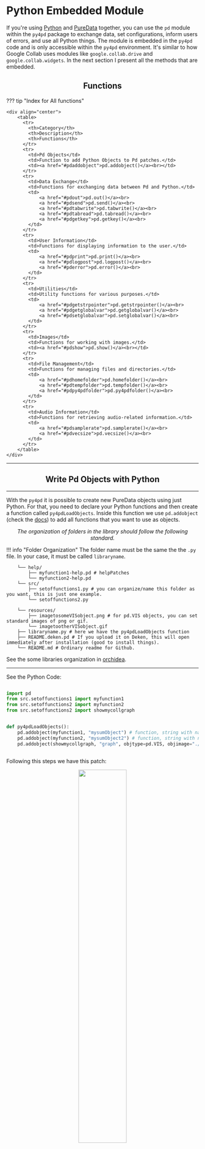 # Python Embedded Module

If you're using [Python](https://www.python.org/) and [PureData](puredata.info/) together, you can use the `pd` module within the `py4pd` package to exchange data, set configurations, inform users of errors, and use all Python things. The module is embedded in the `py4pd` code and is only accessible within the `py4pd` environment. It's similar to how Google Collab uses modules like `google.collab.drive` and `google.collab.widgets`. In the next section I present all the methods that are embedded.


## <h2 style="text-align:center">**Functions**</h2>

??? tip "Index for All functions"

    <div align="center">
        <table>
          <tr>
            <th>Category</th>
            <th>Description</th>
            <th>Functions</th>
          </tr>
          <tr>
            <td>Pd Objects</td>
            <td>Function to add Python Objects to Pd patches.</td>
            <td><a href="#pdaddobject">pd.addobject()</a><br></td>
          </tr>
          <tr>
            <td>Data Exchange</td>
            <td>Functions for exchanging data between Pd and Python.</td>
            <td>
                <a href="#pdout">pd.out()</a><br>
                <a href="#pdsend">pd.send()</a><br>
                <a href="#pdtabwrite">pd.tabwrite()</a><br>
                <a href="#pdtabread">pd.tabread()</a><br>
                <a href="#pdgetkey">pd.getkey()</a><br>
            </td>
          </tr>
          <tr>
            <td>User Information</td>
            <td>Functions for displaying information to the user.</td>
            <td>
                <a href="#pdprint">pd.print()</a><br>
                <a href="#pdlogpost">pd.logpost()</a><br>
                <a href="#pderror">pd.error()</a><br>
            </td>
          </tr>
          <tr>
            <td>Utilities</td>
            <td>Utility functions for various purposes.</td>
            <td>
                <a href="#pdgetstrpointer">pd.getstrpointer()</a><br>
                <a href="#pdgetglobalvar">pd.getglobalvar()</a><br>
                <a href="#pdsetglobalvar">pd.setglobalvar()</a><br>
            </td>
          </tr>
          <tr>
            <td>Images</td>
            <td>Functions for working with images.</td>
            <td><a href="#pdshow">pd.show()</a><br></td>
          </tr>
          <tr>
            <td>File Management</td>
            <td>Functions for managing files and directories.</td>
            <td>
                <a href="#pdhomefolder">pd.homefolder()</a><br>
                <a href="#pdtempfolder">pd.tempfolder()</a><br>
                <a href="#pdpy4pdfolder">pd.py4pdfolder()</a><br>
            </td>
          </tr>
          <tr>
            <td>Audio Information</td>
            <td>Functions for retrieving audio-related information.</td>
            <td>
                <a href="#pdsamplerate">pd.samplerate()</a><br>
                <a href="#pdvecsize">pd.vecsize()</a><br>
            </td>
          </tr>
        </table>
    </div>

--------------
## <h2 style="text-align:center">**Write Pd Objects with Python**</h2>
--------------

With the `py4pd` it is possible to create new PureData objects using just Python. For that, you need to declare your Python functions and then create a function called `py4pdLoadObjects`. Inside this function we use `pd.addobject` (check the [docs](https://www.charlesneimog.com/py4pd/python-users/#pdaddobject)) to add all functions that you want to use as objects. 

<p style="text-align:center"><i>The organization of folders in the library should follow the following standard.</i></p>


!!! info "Folder Organization"
    The folder name must be the same the the `.py` file. In your case, it must be called `libraryname`.
    
        └── help/
            ├── myfunction1-help.pd # helpPatches
            └── myfunction2-help.pd 
        └── src/
            ├── setoffunctions1.py # you can organize/name this folder as you want, this is just one example.
            └── setoffunctions2.py

        └── resources/
            ├── imagetosomeVISobject.png # for pd.VIS objects, you can set standard images of png or gif.
            └── imagetootherVISobject.gif
        ├── libraryname.py # here we have the py4pdLoadObjects function
        ├── README.deken.pd # If you upload it on Deken, this will open immediately after installation (good to install things).
        └── README.md # Ordinary readme for Github.

See the some libraries organization in [orchidea](https://github.com/charlesneimog/orchidea?search=1).

---------------------------

See the Python Code:

``` py title="libraryname.py"

import pd
from src.setoffunctions1 import myfunction1
from src.setoffunctions2 import myfunction2
from src.setoffunctions2 import showmycollgraph


def py4pdLoadObjects():
    pd.addobject(myfunction1, "mysumObject") # function, string with name of the object
    pd.addobject(myfunction2, "mysumObject2") # function, string with name of the object
    pd.addobject(showmycollgraph, "graph", objtype=pd.VIS, objimage="./resources/imagetosomeVISobject.png")
    

```

Following this steps we have this patch:

<p align="center">
    <img src="../examples/createobj/mynewpdobject.png" width="50%"</img>
</p>

--------------------
### <h3 style="text-align:center"> **Types of Objects** </h3>
--------------------

In the example above, we create ordinary objects. With `py4pd`, we can create five types of objects: 

=== "Ordinary Objects" 

    Used to create functions like sum numbers, convertion between datas (svg to scores, for example), etc.
    
=== "Visualization Objects" 

    Used to create functions to show something. Like Scores, Audio descriptors, and others.
    
    To create vis object, in `pd.addobject` we add the `objtype=pd.VIS`. Inside the function, we always need the `pd.show` method, without it, anything will be showed. 
    For `pd.VIS` objects, we have some options in `pd.addobject`.

    * `figsize`: It set the size of the figure that will be showed, this is more for aesthetic reasons (the figure will always be resized).

    See the example:

    ??? example end "Python Code"
        ```py 

        import pd
        import audioflux as af
        import matplotlib.pyplot as plt
        from audioflux.display import fill_plot, fill_wave
        from audioflux.type import SpectralFilterBankScaleType, SpectralDataType
        import numpy as np

        def descriptors():
            audio_arr, sr = af.read(pd.homefolder() + "/Hp-ord-A4-mf-N-N.wav")
            bft_obj = af.BFT(num=2049, samplate=sr, radix2_exp=12, slide_length=1024,
                           data_type=SpectralDataType.MAG,
                           scale_type=SpectralFilterBankScaleType.LINEAR)
            spec_arr = bft_obj.bft(audio_arr)
            spec_arr = np.abs(spec_arr)
            spectral_obj = af.Spectral(num=bft_obj.num,
                                       fre_band_arr=bft_obj.get_fre_band_arr())
            n_time = spec_arr.shape[-1]  # Or use bft_obj.cal_time_length(audio_arr.shape[-1])
            spectral_obj.set_time_length(n_time)
            hfc_arr = spectral_obj.hfc(spec_arr)
            cen_arr = spectral_obj.centroid(spec_arr) 

            fig, ax = plt.subplots(nrows=3, sharex=True)
            fill_wave(audio_arr, samplate=sr, axes=ax[0])
            times = np.arange(0, len(hfc_arr)) * (bft_obj.slide_length / bft_obj.samplate)
            fill_plot(times, hfc_arr, axes=ax[1], label='hfc')
            fill_plot(times, cen_arr, axes=ax[2], label="Centroid")
            tempfile = pd.tempfolder() + "/descritores.png"
            plt.savefig(tempfile)
            pd.show(tempfile)
            pd.print("Data plotted")

        def py4pdLoadObjects():
            pd.addobject(descriptors, "descritores", objtype=pd.VIS, figsize=(640, 480))
        ```
        
    <p align="center">
        <img src="../examples/descriptors/descriptors.png" width="50%" alt="Descriptors Image">
    </p>

    
    
    
=== "Audio In Objects"

    Used to output analised data from audio. Objects with Partial Trackings, Audio Descriptors, and others.
        
    To create Audio In object, in `pd.addobject` we add the `objtype=pd.AUDIOIN`. 

    !!! warning "The first inlet of this objects always need to be audio"

    <p align="center">
        <img src="../examples/audioin/audioin.png" width="50%" alt="Audio Input Image">
    </p>

    ??? example end "Python Code"
        ```py 

        import pd
        import numpy
        
        def audioin(audio):
            fft = numpy.fft.fft(audio)
            fft = numpy.real(fft) 
            return fft.tolist() # numpy can just be outputed when pyout=True

        def py4pdLoadObjects():
            pd.addobject(audioin, "audioin", objtype=pd.AUDIOIN)
        ```

=== "Audio Out Objects" 

    Used to create audio using Python. Objects that creates sinusoids, some special noise and others.
        
    To create Audio out object, in `pd.addobject` we add the `objtype=pd.AUDIOOUT`. 

    <p align="center">
        <img src="../examples/audioout/audioout.png" width="50%" alt="Audio Output Image">
    </p>


    ??? example end "Python Code"
        ```py 

        import pd
        import numpy
        
        def audioin(audio):
            fft = numpy.fft.fft(audio)
            fft = numpy.real(fft) 
            return fft.tolist() # numpy can just be outputed when pyout=True

        def py4pdLoadObjects():
            pd.addobject(audioin, "audioin", objtype=pd.AUDIOIN)
        ```
        
    
=== "Audio (in and out) Objects" 

    Used to manipulations of Audio. FFT, reverbs, and others. 
    
    To create Audio object (audio input and output), in `pd.addobject` we add the `objtype=pd.AUDIO`. 

    <p align="center">
        <img src="../examples/audio/audio.png" width="50%" alt="Audio Image">
    </p>


    ??? example end "Python Code"
        ```python

        import pd
        import numpy
        
        def audio(audio, amplitude):
            if amplitude is None:
                amplitude = 0.2
            audio = numpy.multiply(audio, amplitude)
            return audio


        def py4pdLoadObjects():
            pd.addobject(audio, "audio", objtype=pd.AUDIO)
            
        ```

 
## <h2 style="text-align:center"> **Embbeded Module with `py4pd`** </h2>

--------------------
### <h3 style="text-align:center"> **Write PureData Objects** </h3>
--------------------

#### <h4 style="text-align:center"> `pd.addobject` </h4>

You can create your own objects with Python. For that, you define the Python Function and add it as an object using `#!python pd.addobject()`.

??? danger "Breaking Changes"
	I had change how `pd.addobject` work from version `0.6` to version `0.7`. Now, me use the function and the Pure Data object. Instead of use this, `pd.addobject("mysumObject", "NORMAL", "myNewPdObjects", "mysumObject")` we use this `pd.addobject(mysumObject, "mysumObject")`.

=== "Parameters"

    | Parameters     | Type | Description                   | 
    | :-----------: | :----: | :------------------------------: |
    | `arg1`   | `Python Function` | Function that will be executed by the object.  |
    | `arg2`   | `String` | String to create the object. |

=== "Keywords"

    | Keyword     | Type | Description                   | 
    | :-----------: | :----: | :------------------------------: |
    | `objtype`   | `pd` | The type of the object: `pd.VIS`, `pd.AUDIO`, `pd.AUDIOIN`, or `pd.AUDIOOUT`. Hiding this option will create a normal object.  |
    | `figsize`   | `Tuple` | Sets the pixel size of the object. Example: `figsize=(400, 200)` creates an object with a width of 400 and height of 200. |
    | `pyout`    | `Boolean` | Determines whether the output will be in PureData data types or Python data types. If set to Python, you can not use the data before the convertion to PureData with `py2pd` object. |
    | `no_outlet`    | `Boolean` | Creates an object with no outlets if set to `True`. |
    | `num_aux_outlets`| `int` | Set the number of auxiliar outlets. If you use 4, it means that the object will have 5 inlets, 4 auxiliar and the main outlet (0). |
    | `added2pd_info` | `Boolean` | Prints the message `"[py4pd]: Object {objectName} added."` when set to `True`. |
    | `helppatch` | `String` | Personalized help patch, it always must be inside the `help` folder. |
    | `ignore_none_return` | `Boolean` | When `True` it ignores all things that return None. |
    | `objimage` | `String` | Set the standard image for `pd.VIS` objects. When you create the object it will load this image. |


=== "Examples"

    ``` python

    pd.addobject(myFunction, "mypyobj", 
                objtype=pd.VIS, figsize=(400, 200), 
                pyout=True, no_outlet=False, added2pd_info=False)

    ```

    ``` py

    import pd


    def mysumObject(a, b, c, d):
        return a + b + c + d

    def py4pdLoadObjects():
        pd.addobject(mysumObject, "mysumObject")

        # My License, Name and University, others information
        pd.print("", show_prefix=False)
        pd.print("GPL3 2023, Your Name", show_prefix=False)
        pd.print("University of São Paulo", show_prefix=False)
        pd.print("", show_prefix=False)

    ```

    Here we add the function `mysumObject` in PureData enviroment. For more infos read the [Python Objects](https://www.charlesneimog.com/py4pd/researchers/) page.

    <p align="center">
        <img src="../examples/createobj/mynewpdobject.png" width="50%" alt="My New PD Object">
    </p>


-------------------------------------- 
### <h3 style="text-align:center"> **Exchanging Data** </h3>
--------------------------------------

These are the methods used to send data from Python to PureData. The inverse path is done mainly with `run` and `key` messages. 
<br>
--------------------------------------
#### <h4 id="pdout" style="text-align:center"> `pd.out` </h4>

`#!python pd.out()` allows you to output data to PureData without needing to wait for the Python function to finish executing. This is different from returning data to PureData using the `#!python return` statement, which requires the function to complete before sending data. 

=== "Parameters"

    | Parameters     | Type | Description                   | 
    | :-----------: | :----: | :------------------------------: |
    | `arg1`   | `Python Object` | Python thing that will be outputed. |

=== "Keywords"

    | Parameters     | Type | Description                   | 
    | :-----------: | :----: | :------------------------------: |
    | `symbol`   | `string` | It prepend the string in the output, can be used with `route` object. |


=== "Examples" 

    For example, consider the following function:

    ``` py
    import pd


    def example_pdout():
        for x in range(10):
        	pd.out(x, symbol="loop")
        pd.out("fim", symbol="end")

    ```

</p>

---------------------------

#### <h4 id="pdsend"  style="text-align:center"> `pd.send` </h4>

You can use `pd.send` to send data to a receive object in your PureData patch. This method takes in two arguments: the name of the `receive` object and the value you want to send. For instance, suppose you have a receive object named "myReceiver" in your patch. To send the value 42 to this object, you could use `pd.send("myReceiver", 42)`.

=== "Parameters" 

    | Parameters     | Type | Description                   | 
    | :-----------: | :----: | :------------------------------: |
    | `arg1`   | `string` | Name of the receive object. |
    | `arg2`   | `Python Object` | Data that will be sent. |

=== "Examples"

    ``` python
    import pd


    def pd_send():
        "It sends a message to the py4pdreceiver receive."	
	    pd.send("py4pdreceiver", "hello from python!")
	    pd.send("py4pdreceiver", 1) 
	    pd.send("py4pdreceiver", [1, 2, 3, 4, 5])
	    return 0

    ```

    In this example, it will send to `py4pdreceiver` the message `"hello from python!"`, then the number `1`, then the list `[1, 2, 3, 4, 5]`. 

-------------------------------------- 
#### <h4 id="pdtabwrite" style="text-align:center"> `pd.tabwrite` </h4>

`pd.tabwrite` is a method that is essentially a copy of the `tabwrite` object in PureData. With this method, you can write audio or any data supported to PureData array.

=== "Parameters"

    | Parameters     | Type | Description                   | 
    | :-----------: | :----: | :------------------------------: |
    | `arg1`   | `string` | Name of the table. |
    | `arg2`   | `Python Object` | List or array (numpy) of numbers. |

=== "Keywords"

    | Keyword     | Type | Description                   | 
    | :-----------: | :----: | :------------------------------: |
    | `rezise`   | `Boolean` | Set if the table will be resized or not. |

=== "Examples"

    ``` python

      pd.tabwrite("table2test", randomNumbers, resize=True)
      
    ```


-------------------------------------- 
#### <h4 id="pdtabread" style="text-align:center"> `pd.tabread` </h4>

`pd.tabread` is a method that is essentially a copy of the `tabread` object in PureData. With this method, you can read data from a PureData array directly from within your Python code. It will return one Numpy Array with the data of the table.

=== "Parameters"

    | Parameters | Type    | Description                  |
    | :--------: | :-----: | :--------------------------: |
    |   `arg1`   | `string`|    Name of the table.        |



=== "Examples" 

    ``` py
    import pd

    def readFromArray():
        valuesFromArray = pd.tabread("py4pdArray")
        return valuesFromArray # This code don't make any sense :), but you understand it.

    ```

-------------------------------------- 
#### <h4 id="pdgetkey" style="text-align:center"> `pd.getkey` </h4>

With `pd.getkey`, you can retrieve the value of a specific key that has been set by the user in a `key` message to `py4pd` objects. For example, if the user sends a key message to `py4pd` with the name "fft-size" and a value of 1024, you can retrieve this value in your Python code using `pd.getkey("fft-size")`. If the user hasn't defined a particular key, `pd.getkey` will return `None`, allowing you to set a default value if necessary.

=== "Parameters" 

    | Parameters     | Type | Description                   | 
    | :-----------: | :----: | :------------------------------: |
    | `arg1`   | `string` | Name of the key. |

=== "Examples" 

    ``` py
    import pd

    def someAudioFunction(audio): # (1)!
        fftvalue = pd.getkey("fft-size")
        if fftvalue is None:
            fftvalue = 2048 # default value for fft-size key.
        
        # Do something with the audio.
        
        return myGreatAudioManipulation

    ```

    1. Remember, audio functions that run with `py4pd script myaudiofunction -audio` receive just one `arg` that is the audio. In Audio objects written in Python this is different.

------------------
### <h3 style="text-align:center"> **Info for the user** </h3>
--------------------

There are two messages used to print info in the PureData console, they are `pd.print` and `pd.error`.
<br>

------------------
#### <h4 id="pdprint" style="text-align:center"> `pd.print` </h4>

The ordinary function `#!python print()` will not work in `py4pd` (unless that you open PureData from the terminal). So if you want to debug or print some info from the PureData console you need to use `#!python pd.print`. 


=== "Parameters" 

    | Parameters     | Type | Description                   | 
    | :-----------: | :----: | :------------------------------: |
    | `arg1`   | `Python Object` | Thing to print |

=== "Keywords" 

    | Parameters     | Type | Description                   | 
    | :-----------: | :----: | :------------------------------: |
    | `show_prefix`   | `Python Object` | When `False` it remove the string "[Python]" from the begin of the message | 

=== "Examples" 

    ``` py
    import pd
	    
    pd.print("ok") # It prints "[Python] ok"
    pd.print("ok", show_prefix=False) # It prints "ok".

    ```

------------------
#### <h4 style="text-align:center"> `pd.logpost` </h4>

This function uses `logpost` in C PureData API to log messages using levels. For example, if you use `#!python logpost(4, "PureData message in level 4")`, the message will appear in console just if the user had selected to show the messages of level 4 in PureData Console.

<p align="center">
    <img src="../assets/logpost.png" width="30%"</img>
</p>

=== "Parameters" 

    | Parameters     | Type | Description                   | 
    | :-----------: | :----: | :------------------------------: |
    | `arg1`   | `int` | Level to print (1-4) |
    | `arg2`   | `string` | Message to print |

=== "Examples" 

    ``` py
    import pd
	    
    pd.logpost(1, "Level 1") 
    pd.logpost(2, "Level 2") 
    pd.logpost(3, "Level 3") 
    pd.logpost(4, "Level 4") 

    ```


-------------------------------------- 

#### <h4 style="text-align:center"> `pd.error` </h4>

If you want to inform errors in PureData console use `pd.error` method. 


=== "Parameters"

    | Parameters     | Type | Description                   | 
    | :-----------: | :----: | :------------------------------: |
    | `arg1`   | `string` | Message of the error. |


=== "Examples" 

    ``` python
    import pd

    def main(arg1):
        if isinstance(arg1, list):
            for i in range(1, 10):
            
        try:
            # some wrong arg here ????
        
        except:
            pd.error("This is a not valid operation")

    ```

-------------------------------------- 
### <h3 style="text-align:center"> **Utilities** </h3>
--------------------------------------

#### <h4 style="text-align:center"> `pd.getstrpointer` </h4>

When working with audio objects, there are situations where we require global variables or variables that retain their values across different runs. For instance, when creating a Python function to generate a sine wave, we may need a global variable for the phase in order to generate a continuous waveform. However, using Python Global Variables can be problematic when working with multiple objects, as all functions would modify the phase value, potentially overwriting it unintentionally. To address this issue, we introduced the `pd.getobjpointer` function, which returns a unique string representing the pointer of the C object. This string is unique for each object and can be utilized in other contexts to locate and retrieve the desired global variable. 


=== "Parameters" 

    There is no `args` for this function.

=== "Examples" 
    
    It just returns unique string.
    
    ``` py
    import pd
	    
    print(pd.getstrpointer())

    ```

--------------------------------------

#### <h4 style="text-align:center"> `pd.getglobalvar` </h4>

When working with audio objects, we have another helpful function called `pd.getglobalvar`. This function serves a similar purpose to `pd.getobjpointer`. Here, it creates the variable automatically if it doesn't exist yet.

=== "Parameters" 

    | Parameters     | Type | Description                   | 
    | :-----------: | :----: | :------------------------------: |
    | `arg1`   | `string` | Object Variable Name. |

=== "Keywords" 

    | Parameters     | Type | Description                   | 
    | :-----------: | :----: | :------------------------------: |
    | `initial_value`   | `Python Object` | With `initial_value` you can set one initial value for the string. | 

=== "Examples" 

    In the code snippet below, when we use `#!python pd.getglobalvar("PHASE")`, it retrieves the value of the variable associated with the current running object. If the value hasn't been set yet, it will be initialized to `0.0`.

    ``` python
     
    phase = pd.getglobalvar("PHASE", initial_value=0.0)
            
    ```

--------------------------------------

#### <h4 style="text-align:center"> `pd.setglobalvar` </h4>

To set new values for the variable of the object we use `pd.setglobalvar`. In audio objects, for example, this value you be saved for the next block (next run) calculation.

=== "Parameters" 

    | Parameters     | Type | Description                   | 
    | :-----------: | :----: | :------------------------------: |
    | `arg1`   | `string` | Object Variable Name. |
    | `arg2`   | `Python Object` | Any Python Object. |

=== "Examples"

    ``` python
    pd.setglobalvar("PHASE", phase)
    ```

--------------------------------------
### <h3 style="text-align:center"> **Images** </h3>
--------------------------------------

#### <h4 style="text-align:center"> `pd.show` </h4>

With `py4pd` you can display images inside PureData patches using Python, you can use the `pd.show` method. This method is essentially a copy of the `else/pic` object, but with an interface that allows you to easily show images from within your Python code.

!!! warning "Supported extensions"

    You can just use `.png`, `.gif`, and `.ppm` image formats. 


=== "Parameters" 

    | Parameters     | Type | Description                   | 
    | :-----------: | :----: | :------------------------------: |
    | `arg1`   | `string` | Pathname for the image that will be showed. |


=== "Examples"
    
    Bring scores to PureData.

    ??? code Python Code
        ``` py
        import pd
        from random import randint
        import os
        try:
            from neoscore.common import *
        except Exception as e:
            pd.error(str(e))
            pd.error(
                "Please, run 'pip install neoscore -t ./py-modules' in the terminal from current folder")


        def getpitchKey(pitch):
            note = {
                # natural
                'c': ['c', ''],
                'd': ['d', ''],
                'e': ['e', ''],
                'f': ['f', ''],
                'g': ['g', ''],
                'a': ['a', ''],
                'b': ['b', ''],
                # sharp
                'c#': ['c', 'accidentalSharp'],
                'd#': ['d', 'accidentalSharp'],
                'e#': ['e', 'accidentalSharp'],
                'f#': ['f', 'accidentalSharp'],
                'g#': ['g', 'accidentalSharp'],
                'a#': ['a', 'accidentalSharp'],
                'b#': ['b', 'accidentalSharp'],
                # flat
                'cb': ['c', 'accidentalFlat'],
                'db': ['d', 'accidentalFlat'],
                'eb': ['e', 'accidentalFlat'],
                'fb': ['f', 'accidentalFlat'],
                'gb': ['g', 'accidentalFlat'],
                'ab': ['a', 'accidentalFlat'],
                'bb': ['b', 'accidentalFlat'],
            }
            return note[pitch]


        def chord(pitches):
            try:
                neoscore.shutdown()
            except BaseException:
                pass
            neoscore.setup()
            py4pdTMPfolder = pd.tempfolder()
            for file in py4pdTMPfolder:
                if file.endswith(".ppm"):
                    try:
                        os.remove(py4pdTMPfolder + "/" + file)
                    except BaseException:
                        pass
            staffSoprano = Staff((Mm(0), Mm(0)), None, Mm(30))
            trebleClef = 'treble'
            Clef(ZERO, staffSoprano, trebleClef)
            staffBaixo = Staff((ZERO, Mm(15)), None, Mm(30))
            bassClef = 'bass'
            Clef(ZERO, staffBaixo, bassClef)
            Path.rect((Mm(-10), Mm(-10)), None, Mm(42), Mm(42),
                      Brush(Color(0, 0, 0, 0)), Pen(thickness=Mm(0.5)))
            for pitch in pitches:
                # in pitch remove not number
                pitchWithoutNumber = pitch.replace(pitch[-1], '')
                pitchOctave = int(pitch[-1])
                pitchClass, accidental = getpitchKey(pitchWithoutNumber)
                note = [(pitchClass, accidental, pitchOctave)]
                if pitchOctave < 4:
                    Chordrest(Mm(5), staffBaixo, note, (int(1), int(1)))
                else:
                    Chordrest(Mm(5), staffSoprano, note, (int(1), int(1)))
            randomNumber = randint(1, 100)
            notePathName = py4pdTMPfolder + "/" + pitch + f"{randomNumber}.ppm"
            neoscore.render_image(rect=None, dest=notePathName, dpi=150, wait=True)
            neoscore.shutdown()
            if os.name == 'nt':
                notePathName = notePathName.replace("\\", "/")
            pd.show(notePathName) ## HERE THE pd.show
            return None

        ```

    <p align="center">
      <img src="../examples/score/score.gif" alt="pd.out Example" width="50%">
    </p>


-------------------------------------- 
### <h3 style="text-align:center"> **File Management** </h3>
-------------------------------------- 

#### <h4 style="text-align:center"> `pd.homefolder` </h4>

In `py4pd`, `pd.homefolder` is a function that returns the path to the directory where the currently-running PureData patch is located. This can be useful for accessing files and resources relative to the location of the patch. 


=== "Parameters" 

    There is no `args` for this function.

=== "Examples" 
    
    It just returns unique string with the pathname.
    
    ``` py
    import pd
	    
    print(pd.homefolder())

    ```

-------------------------------------- 


#### <h4 style="text-align:center"> `pd.tempfolder` </h4>

`pd.tempfolder` returns one pathname to save stuff that won't be used more than once, all files inside this folder are deleted when the PureData patch is closed.

=== "Parameters" 

    There is no `args` for this function.

=== "Examples" 
    
    It just returns unique string.
    
    ``` py
    import pd
	    
    print(pd.tempfolder())

    ```

--------------------------------------

#### <h4 style="text-align:center"> `pd.py4pdfolder` </h4>

`pd.py4pdfolder` returns the folder where the binary of `py4pd` is located.

=== "Parameters" 

    There is no `args` for this function.

=== "Examples" 
    
    It just returns unique string.
    
    ``` py
    import pd
	    
    print(pd.py4pdfolder())

    ```

-------------------------------------- 
### <h3 style="text-align:center"> **Audio Info** </h3>
--------------------------------------

#### <h4 style="text-align:center"> `pd.samplerate` </h4>

This get the current samplerate of PureData. You can use the `pd.SAMPLERATE` variable too.


=== "Parameters" 

    There is no `args` for this function.

=== "Examples" 
    
    It just returns unique string.
    
    ``` py
    import pd
	    
    print(pd.samplerate())

    ```
    
    
-------------------------------------- 

#### <h4 style="text-align:center"> `pd.vecsize` </h4>

This get the current vectorsize/blocksize of PureData. You can use the `pd.VECSIZE` variable too.


=== "Parameters" 

    There is no `args` for this function.

=== "Examples" 
    
    It just returns unique string.
    
    ``` py
    import pd
	    
    print(pd.vecsize())

    ```

